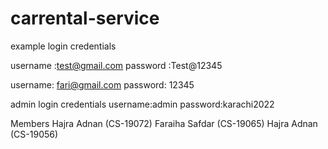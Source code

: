 # carrental-service

example login credentials

username :test@gmail.com
password :Test@12345

username: fari@gmail.com
password: 12345

admin login credentials
username:admin
password:karachi2022 


Members 
Hajra Adnan (CS-19072)
Faraiha Safdar (CS-19065)
Hajra Adnan (CS-19056)
